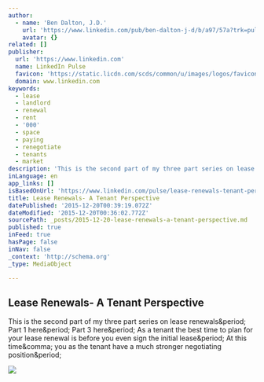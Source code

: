 ```yaml
---
author:
  - name: 'Ben Dalton, J.D.'
    url: 'https://www.linkedin.com/pub/ben-dalton-j-d/b/a97/57a?trk=pulse-det-athr_prof-art_hdr'
    avatar: {}
related: []
publisher:
  url: 'https://www.linkedin.com'
  name: LinkedIn Pulse
  favicon: 'https://static.licdn.com/scds/common/u/images/logos/favicons/v1/favicon.ico'
  domain: www.linkedin.com
keywords:
  - lease
  - landlord
  - renewal
  - rent
  - '000'
  - space
  - paying
  - renegotiate
  - tenants
  - market
description: 'This is the second part of my three part series on lease renewals. Part 1 here. Part 3 here. As a tenant the best time to plan for your lease renewal is before you even sign the initial lease. At this time, you as the tenant have a much stronger negotiating position.'
inLanguage: en
app_links: []
isBasedOnUrl: 'https://www.linkedin.com/pulse/lease-renewals-tenant-perspective-ben-dalton-j-d-?trk=mp-author-card'
title: Lease Renewals- A Tenant Perspective
datePublished: '2015-12-20T00:39:19.072Z'
dateModified: '2015-12-20T00:36:02.772Z'
sourcePath: _posts/2015-12-20-lease-renewals-a-tenant-perspective.md
published: true
inFeed: true
hasPage: false
inNav: false
_context: 'http://schema.org'
_type: MediaObject

---
```

<article style=""><h1>Lease Renewals- A Tenant Perspective</h1><p>This is the second part of my three part series on lease renewals&amp;period; Part 1 here&amp;period; Part 3 here&amp;period; As a tenant the best time to plan for your lease renewal is before you even sign the initial lease&amp;period; At this time&amp;comma; you as the tenant have a much stronger negotiating position&amp;period;</p><img src="https://media.licdn.com/mpr/mpr/AAEAAQAAAAAAAAWbAAAAJGIyNDlmZmE4LWI2NDMtNDExMi1hYTU4LWM3YjExNjc4YTg3Yg.jpg" /></article>